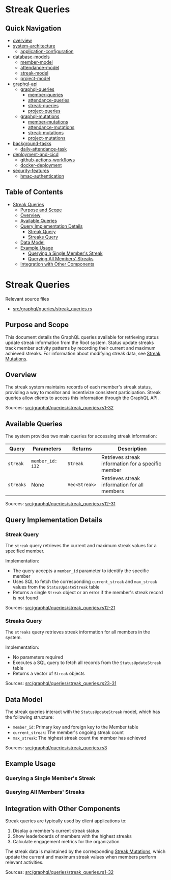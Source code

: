 #  Streak Queries

## Quick Navigation

- [overview](1-overview.md)
- [system-architecture](2-system-architecture.md)
  - [application-configuration](2.1-application-configuration.md)
- [database-models](3-database-models.md)
  - [member-model](3.1-member-model.md)
  - [attendance-model](3.2-attendance-model.md)
  - [streak-model](3.3-streak-model.md)
  - [project-model](3.4-project-model.md)
- [graphql-api](4-graphql-api.md)
  - [graphql-queries](4.1-graphql-queries.md)
    - [member-queries](4.1.1-member-queries.md)
    - [attendance-queries](4.1.2-attendance-queries.md)
    - [streak-queries](4.1.3-streak-queries.md)
    - [project-queries](4.1.4-project-queries.md)
  - [graphql-mutations](4.2-graphql-mutations.md)
    - [member-mutations](4.2.1-member-mutations.md)
    - [attendance-mutations](4.2.2-attendance-mutations.md)
    - [streak-mutations](4.2.3-streak-mutations.md)
    - [project-mutations](4.2.4-project-mutations.md)
- [background-tasks](5-background-tasks.md)
  - [daily-attendance-task](5.1-daily-attendance-task.md)
- [deployment-and-cicd](6-deployment-and-cicd.md)
  - [github-actions-workflows](6.1-github-actions-workflows.md)
  - [docker-deployment](6.2-docker-deployment.md)
- [security-features](7-security-features.md)
  - [hmac-authentication](7.1-hmac-authentication.md)

## Table of Contents

- [Streak Queries](#streak-queries)
  - [Purpose and Scope](#purpose-and-scope)
  - [Overview](#overview)
  - [Available Queries](#available-queries)
  - [Query Implementation Details](#query-implementation-details)
    - [Streak Query](#streak-query)
    - [Streaks Query](#streaks-query)
  - [Data Model](#data-model)
  - [Example Usage](#example-usage)
    - [Querying a Single Member's Streak](#querying-a-single-members-streak)
    - [Querying All Members' Streaks](#querying-all-members-streaks)
  - [Integration with Other Components](#integration-with-other-components)

# Streak Queries

Relevant source files

* [src/graphql/queries/streak\_queries.rs](https://github.com/amfoss/root/blob/2b58803d/src/graphql/queries/streak_queries.rs)

## Purpose and Scope

This document details the GraphQL queries available for retrieving status update streak information from the Root system. Status update streaks track member activity patterns by recording their current and maximum achieved streaks. For information about modifying streak data, see [Streak Mutations](/amfoss/root/4.2.3-streak-mutations).

## Overview

The streak system maintains records of each member's streak status, providing a way to monitor and incentivize consistent participation. Streak queries allow clients to access this information through the GraphQL API.

Sources: [src/graphql/queries/streak\_queries.rs1-32](https://github.com/amfoss/root/blob/2b58803d/src/graphql/queries/streak_queries.rs#L1-L32)

## Available Queries

The system provides two main queries for accessing streak information:

| Query | Parameters | Returns | Description |
| --- | --- | --- | --- |
| `streak` | `member_id: i32` | `Streak` | Retrieves streak information for a specific member |
| `streaks` | None | `Vec<Streak>` | Retrieves streak information for all members |

Sources: [src/graphql/queries/streak\_queries.rs12-31](https://github.com/amfoss/root/blob/2b58803d/src/graphql/queries/streak_queries.rs#L12-L31)

## Query Implementation Details

### Streak Query

The `streak` query retrieves the current and maximum streak values for a specified member.

Implementation:

* The query accepts a `member_id` parameter to identify the specific member
* Uses SQL to fetch the corresponding `current_streak` and `max_streak` values from the `StatusUpdateStreak` table
* Returns a single `Streak` object or an error if the member's streak record is not found

Sources: [src/graphql/queries/streak\_queries.rs12-21](https://github.com/amfoss/root/blob/2b58803d/src/graphql/queries/streak_queries.rs#L12-L21)

### Streaks Query

The `streaks` query retrieves streak information for all members in the system.

Implementation:

* No parameters required
* Executes a SQL query to fetch all records from the `StatusUpdateStreak` table
* Returns a vector of `Streak` objects

Sources: [src/graphql/queries/streak\_queries.rs23-31](https://github.com/amfoss/root/blob/2b58803d/src/graphql/queries/streak_queries.rs#L23-L31)

## Data Model

The streak queries interact with the `StatusUpdateStreak` model, which has the following structure:

* `member_id`: Primary key and foreign key to the Member table
* `current_streak`: The member's ongoing streak count
* `max_streak`: The highest streak count the member has achieved

Sources: [src/graphql/queries/streak\_queries.rs3](https://github.com/amfoss/root/blob/2b58803d/src/graphql/queries/streak_queries.rs#L3-L3)

## Example Usage

### Querying a Single Member's Streak

### Querying All Members' Streaks

## Integration with Other Components

Streak queries are typically used by client applications to:

1. Display a member's current streak status
2. Show leaderboards of members with the highest streaks
3. Calculate engagement metrics for the organization

The streak data is maintained by the corresponding [Streak Mutations](/amfoss/root/4.2.3-streak-mutations), which update the current and maximum streak values when members perform relevant activities.

Sources: [src/graphql/queries/streak\_queries.rs1-32](https://github.com/amfoss/root/blob/2b58803d/src/graphql/queries/streak_queries.rs#L1-L32)